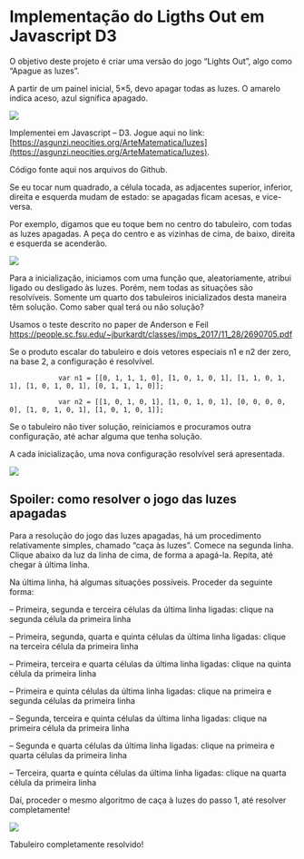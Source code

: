 # Implementação do Ligths Out em Javascript D3

O objetivo deste projeto é criar uma versão do jogo “Lights Out”, algo como “Apague as luzes”.

A partir de um painel inicial, 5×5, devo apagar todas as luzes. O amarelo indica aceso, azul significa apagado.

![](https://ideiasesquecidas.files.wordpress.com/2023/08/light01.png)

Implementei em Javascript – D3. Jogue aqui no link: [https://asgunzi.neocities.org/ArteMatematica/luzes](https://asgunzi.neocities.org/ArteMatematica/luzes).

Código fonte aqui nos arquivos do Github.


Se eu tocar num quadrado, a célula tocada, as adjacentes superior, inferior, direita e esquerda mudam de estado: se apagadas ficam acesas, e vice-versa.

Por exemplo, digamos que eu toque bem no centro do tabuleiro, com todas as luzes apagadas. A peça do centro e as vizinhas de cima, de baixo, direita e esquerda se acenderão.

![](https://ideiasesquecidas.files.wordpress.com/2023/08/light02.png)


Para a inicialização, iniciamos com uma função que, aleatoriamente, atribui ligado ou desligado às luzes. Porém, nem todas as situações são resolvíveis. Somente um quarto dos tabuleiros inicializados desta maneira têm solução. Como saber qual terá ou não solução?

Usamos o teste descrito no paper de Anderson e Feil https://people.sc.fsu.edu/~jburkardt/classes/imps_2017/11_28/2690705.pdf

Se o produto escalar do tabuleiro e dois vetores especiais n1 e n2 der zero, na base 2, a configuração é resolvível.

              

                var n1 = [[0, 1, 1, 1, 0], [1, 0, 1, 0, 1], [1, 1, 0, 1, 1], [1, 0, 1, 0, 1], [0, 1, 1, 1, 0]];

                var n2 = [[1, 0, 1, 0, 1], [1, 0, 1, 0, 1], [0, 0, 0, 0, 0], [1, 0, 1, 0, 1], [1, 0, 1, 0, 1]];

Se o tabuleiro não tiver solução, reiniciamos e procuramos outra configuração, até achar alguma que tenha solução.

               

A cada inicialização, uma nova configuração resolvível será apresentada.

![](https://ideiasesquecidas.files.wordpress.com/2023/08/light03.png)

## Spoiler: como resolver o jogo das luzes apagadas
Para a resolução do jogo das luzes apagadas, há um procedimento relativamente simples, chamado “caça às luzes”. Comece na segunda linha. Clique abaixo da luz da linha de cima, de forma a apagá-la. Repita, até chegar à última linha.

Na última linha, há algumas situações possíveis. Proceder da seguinte forma:

– Primeira, segunda e terceira células da última linha ligadas: clique na segunda célula da primeira linha

– Primeira, segunda, quarta e quinta células da última linha ligadas: clique na terceira célula da primeira linha

– Primeira, terceira e quarta células da última linha ligadas: clique na quinta célula da primeira linha

– Primeira e quinta células da última linha ligadas: clique na primeira  e segunda células da primeira linha

– Segunda, terceira e quinta células da última linha ligadas: clique na primeira célula da primeira linha

– Segunda e quarta células da última linha ligadas: clique na primeira e quarta células da primeira linha

– Terceira, quarta e quinta células da última linha ligadas: clique na quarta célula da primeira linha

Daí, proceder o mesmo algoritmo de caça à luzes do passo 1, até resolver completamente!

![](https://ideiasesquecidas.files.wordpress.com/2023/08/light04.png)

Tabuleiro completamente resolvido!
